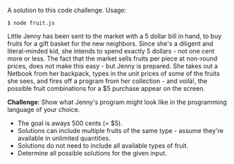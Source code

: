 A solution to this code challenge. Usage:

  `$ node fruit.js`

Little Jenny has been sent to the market with a 5 dollar bill in hand, to buy fruits for a gift basket for the new neighbors. Since she's a diligent and literal-minded kid, she intends to spend exactly 5 dollars - not one cent more or less.
The fact that the market sells fruits per piece at non-round prices, does not make this easy - but Jenny is prepared. She takes out a Netbook from her backpack, types in the unit prices of some of the fruits she sees, and fires off a program from her collection - and voilà!, the possible fruit combinations for a $5 purchase appear on the screen.

<b>Challenge</b>: Show what Jenny's program might look like in the programming language of your choice.
* The goal is aways 500 cents (= $5).
* Solutions can include multiple fruits of the same type - assume they're available in unlimited quantities.
* Solutions do not need to include all available types of fruit.
* Determine all possible solutions for the given input.
